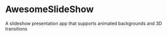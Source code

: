 # AwesomeSlideShow
A slideshow presentation app that supports animated backgrounds and 3D transitions
